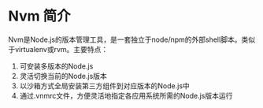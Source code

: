 # Nvm 简介

Nvm是Node.js的版本管理工具，是一套独立于node/npm的外部shell脚本。类似于virtualenv或rvm。主要特点：

1. 可安装多版本的Node.js
2. 灵活切换当前的Node.js版本
3. 以沙箱方式全局安装第三方组件到对应版本的Node.js中
4. 通过.vnmrc文件，方便灵活地指定各应用系统所需的Node.js版本运行

